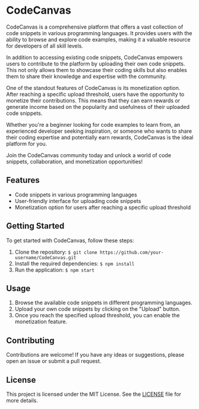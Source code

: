 # CodeCanvas
CodeCanvas is a comprehensive platform that offers a vast collection of code snippets in various programming languages. It provides users with the ability to browse and explore code examples, making it a valuable resource for developers of all skill levels.

In addition to accessing existing code snippets, CodeCanvas empowers users to contribute to the platform by uploading their own code snippets. This not only allows them to showcase their coding skills but also enables them to share their knowledge and expertise with the community.

One of the standout features of CodeCanvas is its monetization option. After reaching a specific upload threshold, users have the opportunity to monetize their contributions. This means that they can earn rewards or generate income based on the popularity and usefulness of their uploaded code snippets.

Whether you're a beginner looking for code examples to learn from, an experienced developer seeking inspiration, or someone who wants to share their coding expertise and potentially earn rewards, CodeCanvas is the ideal platform for you.

Join the CodeCanvas community today and unlock a world of code snippets, collaboration, and monetization opportunities!

## Features

- Code snippets in various programming languages
- User-friendly interface for uploading code snippets
- Monetization option for users after reaching a specific upload threshold

## Getting Started

To get started with CodeCanvas, follow these steps:

1. Clone the repository: `$ git clone https://github.com/your-username/CodeCanvas.git`
2. Install the required dependencies: `$ npm install`
3. Run the application: `$ npm start`

## Usage

1. Browse the available code snippets in different programming languages.
2. Upload your own code snippets by clicking on the "Upload" button.
3. Once you reach the specified upload threshold, you can enable the monetization feature.

## Contributing

Contributions are welcome! If you have any ideas or suggestions, please open an issue or submit a pull request.

## License

This project is licensed under the MIT License. See the [LICENSE](LICENSE) file for more details.